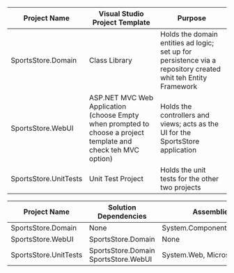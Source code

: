 |Project Name| Visual Studio Project Template | Purpose|
|------------|--------------------------------|--------|
|SportsStore.Domain|Class Library|Holds the domain entities ad logic; set up for persistence via a repository created whit teh Entity Framework|
|SportsStore.WebUI|ASP.NET MVC Web Application (choose Empty when prompted to choose a project template and check teh MVC option)|Holds the controllers and views; acts as the UI for the SportsStore application|
|SportsStore.UnitTests|Unit Test Project|Holds the unit tests for the other two projects|

|Project Name| Solution Dependencies | Assemblies References|
|------------|--------------------------------|--------|
|SportsStore.Domain|None|System.ComponentModel.DataAnnotations|
|SportsStore.WebUI|SportsStore.Domain|None|
|SportsStore.UnitTests|SportsStore.Domain SportsStore.WebUI|System.Web, Microsoft.CSharp|